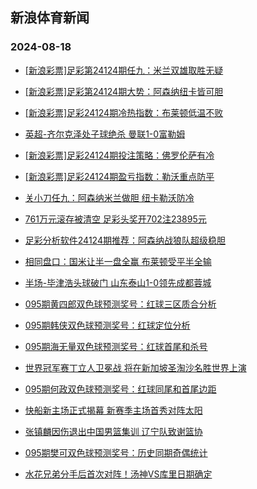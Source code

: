 ## 新浪体育新闻 
### 2024-08-18

+ [[新浪彩票]足彩第24124期任九：米兰双雄取胜无疑](https://sports.sina.com.cn/l/2024-08-17/doc-incixcsi6662559.shtml)

+ [[新浪彩票]足彩第24124期大势：阿森纳纽卡皆可胆](https://sports.sina.com.cn/l/2024-08-17/doc-incixcsi6662062.shtml)

+ [[新浪彩票]足彩24124期冷热指数：布莱顿低温不败](https://sports.sina.com.cn/l/2024-08-17/doc-incixcsq1790203.shtml)

+ [英超-齐尔克泽处子球绝杀 曼联1-0富勒姆](https://sports.sina.com.cn/g/pl/2024-08-17/doc-incixcsi6671822.shtml)

+ [[新浪彩票]足彩24124期投注策略：佛罗伦萨有冷](https://sports.sina.com.cn/l/2024-08-17/doc-incixcsn5012767.shtml)

+ [[新浪彩票]足彩24124期盈亏指数：勒沃重点防平](https://sports.sina.com.cn/l/2024-08-17/doc-incixcsn5012581.shtml)

+ [关小刀任九：阿森纳米兰做胆 纽卡勒沃防冷](https://sports.sina.com.cn/l/2024-08-17/doc-incixuqh6704882.shtml)

+ [761万元滚存被清空 足彩头奖开702注23895元](https://sports.sina.com.cn/l/2024-08-17/doc-incixcsi6660779.shtml)

+ [足彩分析软件24124期推荐：阿森纳战狼队超级稳胆](https://sports.sina.com.cn/l/2024-08-17/doc-incixcsn5013381.shtml)

+ [相同盘口：国米让半一盘全赢 布莱顿受平半全输](https://sports.sina.com.cn/l/2024-08-17/doc-incixqhc6455640.shtml)

+ [半场-毕津浩头球破门 山东泰山1-0领先成都蓉城](https://sports.sina.com.cn/china/j/2024-08-17/doc-inciyfee3264565.shtml)

+ [095期黄四郎双色球预测奖号：红球三区质合分析](https://sports.sina.com.cn/l/2024-08-17/doc-inciwhnw5429830.shtml)

+ [095期韩侠双色球预测奖号：红球定位分析](https://sports.sina.com.cn/l/2024-08-17/doc-inciwhnt7095049.shtml)

+ [095期海无量双色球预测奖号：红球首尾和杀号](https://sports.sina.com.cn/l/2024-08-17/doc-inciwhnw5429322.shtml)

+ [世界冠军赛丁立人卫冕战 将在新加坡圣淘沙名胜世界上演](https://sports.sina.com.cn/go/2024-08-17/doc-incixiyk4926904.shtml)

+ [095期何政双色球预测奖号：红球同尾和首尾边距](https://sports.sina.com.cn/l/2024-08-17/doc-inciwhny2206702.shtml)

+ [快船新主场正式揭幕 新赛季主场首秀对阵太阳](https://sports.sina.com.cn/basketball/nba/2024-08-17/doc-incixywe6599324.shtml)

+ [张镇麟因伤退出中国男篮集训 辽宁队致谢篮协](https://sports.sina.com.cn/basketball/cba/2024-08-17/doc-inciwnuw2099025.shtml)

+ [095期樊可双色球预测奖号：历史同期奇偶统计](https://sports.sina.com.cn/l/2024-08-17/doc-inciwhnt7092560.shtml)

+ [水花兄弟分手后首次对阵！汤神VS库里日期确定](https://sports.sina.com.cn/basketball/nba/2024-08-17/doc-incixywm1706191.shtml)

